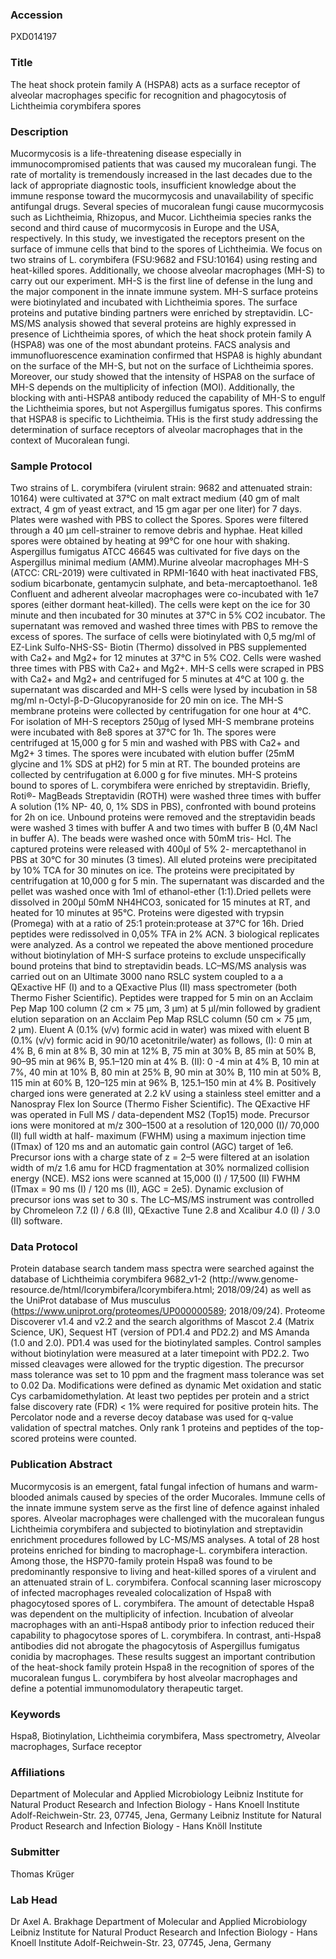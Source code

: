 ### Accession
PXD014197

### Title
The heat shock protein family A (HSPA8) acts as a surface receptor of alveolar macrophages specific for recognition and phagocytosis of Lichtheimia corymbifera spores

### Description
Mucormycosis is a life-threatening disease especially in immunocompromised patients  that was caused my mucoralean fungi. The rate of mortality is tremendously increased  in the last decades due to the lack of appropriate diagnostic tools, insufficient  knowledge about the immune response toward the mucormycosis and unavailability of  specific antifungal drugs. Several species of mucoralean fungi cause mucormycosis  such as Lichtheimia, Rhizopus, and Mucor. Lichtheimia species ranks the second and  third cause of mucormycosis in Europe and the USA, respectively. In this study, we  investigated the receptors present on the surface of immune cells that bind to the  spores of Lichtheimia. We focus on two strains of L. corymbifera (FSU:9682 and  FSU:10164) using resting and heat-killed spores. Additionally, we choose alveolar  macrophages (MH-S) to carry out our experiment. MH-S is the first line of defense in  the lung and the major component in the innate immune system. MH-S surface proteins  were biotinylated and incubated with Lichtheimia spores. The surface proteins and  putative binding partners were enriched by streptavidin. LC-MS/MS analysis showed  that several proteins are highly expressed in presence of Lichtheimia spores, of  which the heat shock protein family A (HSPA8) was one of the most abundant proteins.  FACS analysis and immunofluorescence examination confirmed that HSPA8 is highly  abundant on the surface of the MH-S, but not on the surface of Lichtheimia spores.  Moreover, our study showed that the intensity of HSPA8 on the surface of MH-S  depends on the multiplicity of infection (MOI). Additionally, the blocking with  anti-HSPA8 antibody reduced the capability of MH-S to engulf the Lichtheimia spores,  but not Aspergillus fumigatus spores. This confirms that HSPA8 is specific to  Lichtheimia. THis is the first study addressing the determination of surface  receptors of alveolar macrophages that in the context of Mucoralean fungi.

### Sample Protocol
Two strains of L. corymbifera (virulent strain: 9682 and attenuated strain: 10164)  were cultivated at 37°C on malt extract medium (40 gm of malt extract, 4 gm of yeast  extract, and 15 gm agar per one liter) for 7 days. Plates were washed with PBS to  collect the Spores. Spores were filtered through a 40 µm cell-strainer to remove  debris and hyphae. Heat killed spores were obtained by heating at 99°C for one hour  with shaking. Aspergillus fumigatus ATCC 46645 was cultivated for five days on the  Aspergillus minimal medium (AMM).Murine alveolar macrophages MH-S (ATCC: CRL-2019)  were cultivated in RPMI-1640 with heat inactivated FBS, sodium bicarbonate,  gentamycin sulphate, and beta-mercaptoethanol. 1e8 Confluent and adherent alveolar  macrophages were co-incubated with 1e7 spores (either dormant heat-killed). The  cells were kept on the ice for 30 minute and then incubated for 30 minutes at 37°C  in 5% CO2 incubator. The supernatant was removed and washed three times with PBS to  remove the excess of spores. The surface of cells were biotinylated with 0,5 mg/ml  of EZ-Link Sulfo-NHS-SS- Biotin (Thermo) dissolved in PBS supplemented with Ca2+ and  Mg2+ for 12 minutes at 37°C in 5% CO2. Cells were washed three times with PBS with  Ca2+ and Mg2+. MH-S cells were scraped in PBS with Ca2+ and Mg2+ and centrifuged for  5 minutes at 4°C at 100 g. the supernatant was discarded and MH-S cells were lysed  by incubation in 58 mg/ml n-Octyl-β-D-Glucopyranoside for 20 min on ice. The MH-S  membrane proteins were collected by centrifugation for one hour at 4°C. For  isolation of MH-S receptors 250µg of lysed MH-S membrane proteins were incubated  with 8e8 spores at 37°C for 1h. The spores were centrifuged at 15,000 g for 5 min  and washed with PBS with Ca2+ and Mg2+ 3 times. The spores were incubated with  elution buffer (25mM glycine and 1% SDS at pH2) for 5 min at RT. The bounded  proteins are collected by centrifugation at 6.000 g for five minutes. MH-S proteins  bound to spores of L. corymbifera were enriched by streptavidin. Briefly, Roti®- MagBeads Streptavidin (ROTH) were washed three times with buffer A solution (1% NP- 40, 0, 1% SDS in PBS), confronted with bound proteins for 2h on ice. Unbound  proteins were removed and the streptavidin beads were washed 3 times with buffer A  and two times with buffer B (0,4M Nacl in buffer A). The beads were washed once with  50mM tris- Hcl. The captured proteins were released with 400µl of 5% 2-  mercaptethanol in PBS at 30°C for 30 minutes (3 times). All eluted proteins were  precipitated by 10% TCA for 30 minutes on ice. The proteins were precipitated by  centrifugation at 10,000 g for 5 min. The supernatant was discarded and the pellet  was washed once with 1ml of ethanol-ether (1:1).Dried pellets were dissolved in  200µl 50mM NH4HCO3, sonicated for 15 minutes at RT, and heated for 10 minutes at  95°C. Proteins were digested with trypsin (Promega) with at a ratio of 25:1  protein:protease at 37°C for 16h. Dried peptides were redissolved in 0,05% TFA in 2%  ACN. 3 biological replicates were analyzed. As a control we repeated the above  mentioned procedure without biotinylation of MH-S surface proteins to exclude  unspecifically bound proteins that bind to streptavidin beads. LC–MS/MS analysis was carried out on an Ultimate 3000 nano RSLC system coupled to a  a QExactive HF (I) and to a QExactive Plus (II) mass spectrometer (both Thermo  Fisher Scientific). Peptides were trapped for 5 min on an Acclaim Pep Map 100 column  (2 cm × 75 µm, 3 µm) at 5 µl/min followed by gradient elution separation on an  Acclaim Pep Map RSLC column (50 cm × 75 µm, 2 µm). Eluent A (0.1% (v/v) formic acid  in water) was mixed with eluent B (0.1% (v/v) formic acid in 90/10  acetonitrile/water) as follows, (I): 0 min at 4% B, 6 min at 8% B, 30 min at 12% B,  75 min at 30% B, 85 min at 50% B, 90–95 min at 96% B, 95.1–120 min at 4% B. (II): 0 -4 min at 4% B, 10 min at 7%, 40 min at 10% B, 80 min at 25% B, 90 min at 30% B, 110  min at 50% B, 115 min at 60% B, 120–125 min at 96% B, 125.1–150 min at 4% B.  Positively charged ions were generated at 2.2 kV using a stainless steel emitter and  a Nanospray Flex Ion Source (Thermo Fisher Scientific). The QExactive HF was  operated in Full MS / data-dependent MS2 (Top15) mode. Precursor ions were monitored  at m/z 300–1500 at a resolution of 120,000 (I)/ 70,000 (II) full width at half- maximum (FWHM) using a maximum injection time (ITmax) of 120 ms and an automatic  gain control (AGC) target of 1e6. Precursor ions with a charge state of z = 2–5 were  filtered at an isolation width of m/z 1.6 amu for HCD fragmentation at 30%  normalized collision energy (NCE). MS2 ions were scanned at 15,000 (I) / 17,500 (II)  FWHM (ITmax = 90 ms (I) / 120 ms (II), AGC = 2e5). Dynamic exclusion of precursor  ions was set to 30 s. The LC–MS/MS instrument was controlled by Chromeleon 7.2 (I) /  6.8 (II), QExactive Tune 2.8 and Xcalibur 4.0 (I) / 3.0 (II) software.

### Data Protocol
Protein database search tandem mass spectra were searched against the database of  Lichtheimia corymbifera 9682_v1-2 (http://www.genome- resource.de/html/lcorymbifera/lcorymbifera.html; 2018/09/24) as well as the UniProt  database of Mus musculus (https://www.uniprot.org/proteomes/UP000000589;  2018/09/24). Proteome Discoverer v1.4 and v2.2 and the search algorithms of Mascot  2.4 (Matrix Science, UK), Sequest HT (version of PD1.4 and PD2.2) and MS Amanda (1.0  and 2.0). PD1.4 was used for the biotinylated samples. Control samples without  biotinylation were measured at a later timepoint with PD2.2. Two missed cleavages  were allowed for the tryptic digestion. The precursor mass tolerance was set to  10 ppm and the fragment mass tolerance was set to 0.02 Da. Modifications were  defined as dynamic Met oxidation and static Cys carbamidomethylation. At least two  peptides per protein and a strict false discovery rate (FDR) < 1% were required for  positive protein hits. The Percolator node and a reverse decoy database was used for  q-value validation of spectral matches. Only rank 1 proteins and peptides of the  top-scored proteins were counted.

### Publication Abstract
Mucormycosis is an emergent, fatal fungal infection of humans and warm-blooded animals caused by species of the order Mucorales. Immune cells of the innate immune system serve as the first line of defence against inhaled spores. Alveolar macrophages were challenged with the mucoralean fungus Lichtheimia corymbifera and subjected to biotinylation and streptavidin enrichment procedures followed by LC-MS/MS analyses. A total of 28 host proteins enriched for binding to macrophage-L. corymbifera interaction. Among those, the HSP70-family protein Hspa8 was found to be predominantly responsive to living and heat-killed spores of a virulent and an attenuated strain of L. corymbifera. Confocal scanning laser microscopy of infected macrophages revealed colocalization of Hspa8 with phagocytosed spores of L. corymbifera. The amount of detectable Hspa8 was dependent on the multiplicity of infection. Incubation of alveolar macrophages with an anti-Hspa8 antibody prior to infection reduced their capability to phagocytose spores of L. corymbifera. In contrast, anti-Hspa8 antibodies did not abrogate the phagocytosis of Aspergillus fumigatus conidia by macrophages. These results suggest an important contribution of the heat-shock family protein Hspa8 in the recognition of spores of the mucoralean fungus L. corymbifera by host alveolar macrophages and define a potential immunomodulatory therapeutic target.

### Keywords
Hspa8, Biotinylation, Lichtheimia corymbifera, Mass spectrometry, Alveolar macrophages, Surface receptor

### Affiliations
Department of Molecular and Applied Microbiology Leibniz Institute for Natural Product Research and Infection Biology - Hans Knoell Institute Adolf-Reichwein-Str. 23, 07745, Jena, Germany
Leibniz Institute for Natural Product Research and Infection Biology - Hans Knöll Institute

### Submitter
Thomas Krüger

### Lab Head
Dr Axel A. Brakhage
Department of Molecular and Applied Microbiology Leibniz Institute for Natural Product Research and Infection Biology - Hans Knoell Institute Adolf-Reichwein-Str. 23, 07745, Jena, Germany


